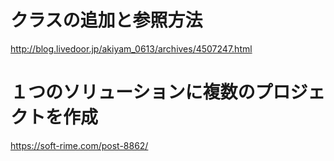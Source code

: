 # クラスの追加と参照方法
http://blog.livedoor.jp/akiyam_0613/archives/4507247.html

# １つのソリューションに複数のプロジェクトを作成
https://soft-rime.com/post-8862/
